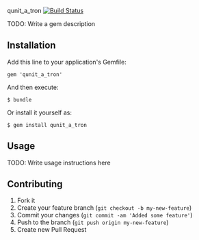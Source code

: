qunit_a_tron [![Build Status](https://secure.travis-ci.org/developerdave/qunit_a_tron.png)](http://travis-ci.org/developerdave/qunit_a_tron)

TODO: Write a gem description

## Installation

Add this line to your application's Gemfile:

    gem 'qunit_a_tron'

And then execute:

    $ bundle

Or install it yourself as:

    $ gem install qunit_a_tron

## Usage

TODO: Write usage instructions here

## Contributing

1. Fork it
2. Create your feature branch (`git checkout -b my-new-feature`)
3. Commit your changes (`git commit -am 'Added some feature'`)
4. Push to the branch (`git push origin my-new-feature`)
5. Create new Pull Request
